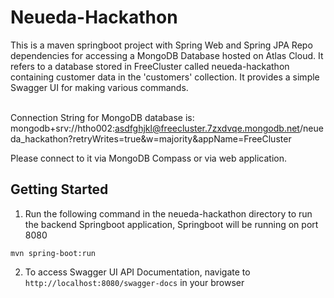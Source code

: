 # Neueda-Hackathon
This is a maven springboot project with Spring Web and Spring JPA Repo dependencies for accessing a MongoDB Database hosted on Atlas Cloud. It refers to a database stored in FreeCluster called neueda-hackathon containing customer data in the 'customers' collection. It provides a simple Swagger UI for making various commands.
<br><br>

Connection String for MongoDB database is: mongodb+srv://htho002:asdfghjkl@freecluster.7zxdvqe.mongodb.net/neueda_hackathon?retryWrites=true&w=majority&appName=FreeCluster

Please connect to it via MongoDB Compass or via web application.

## Getting Started
1. Run the following command in the neueda-hackathon directory to run the backend Springboot application, Springboot will be running on port 8080
```
mvn spring-boot:run
```
2. To access Swagger UI API Documentation, navigate to `http://localhost:8080/swagger-docs` in your browser
